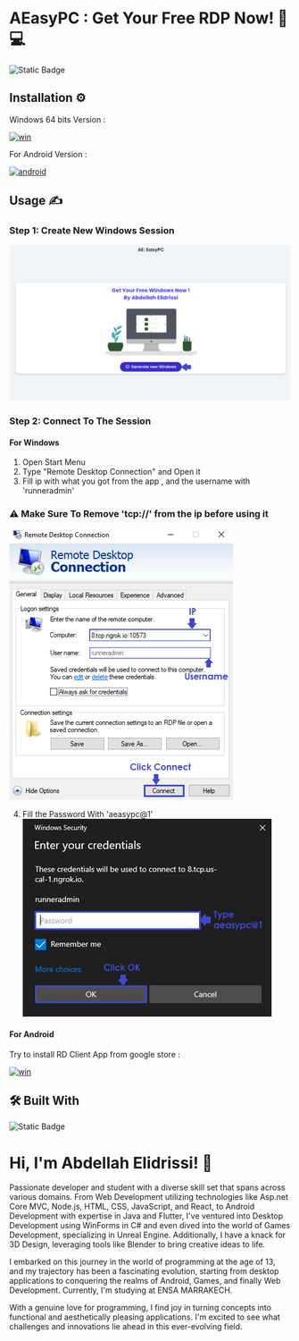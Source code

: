 
# AEasyPC : Get Your Free RDP Now! 📱💻



![Static Badge](https://img.shields.io/badge/Free%20Windows_RDP-blue?logo=windows&logoColor=white)

## Installation ⚙️

Windows 64 bits Version :

[![win](https://img.shields.io/badge/Download%20For%20Windows%2064%20bits-blue?style=for-the-badge&logo=windows&logoColor=white)](https://www.dropbox.com/scl/fi/0chdxqary4egz6ta3uc6m/AEasyPC.zip?rlkey=519rst4ksjq1dtnv5wo4iivxz&dl=1)

For Android Version :

[![android](https://img.shields.io/badge/Download%20For%20Android-darkgreen?style=for-the-badge&logo=android&logoColor=white)](https://www.dropbox.com/scl/fi/up4tl88hmdzfdc95p14h6/AEasyPC.apk?rlkey=je2vjk3dsv5szeet8ep1ydfin&dl=1)



## Usage ✍

### Step 1: Create New Windows Session

![screenshot](https://github.com/AbdellahDeveloper/A_EasyPC/blob/main/screenshot.png?raw=true)

### Step 2: Connect To The Session

#### For Windows
1. Open Start Menu
2. Type "Remote Desktop Connection" and Open it
3. Fill ip with what you got from the app , and the username with 'runneradmin'
### ⚠️ Make Sure To Remove 'tcp://' from the ip before using it

![screenshot](https://github.com/AbdellahDeveloper/A_EasyPC/blob/main/screenshot_1.png?raw=true)

4. Fill the Password With 'aeasypc@1'
![screenshot](https://github.com/AbdellahDeveloper/A_EasyPC/blob/main/screenshot_2.png?raw=true)

#### For Android
Try to install RD Client App from google store :

[![win](https://img.shields.io/badge/Download%20RD_Client%20From_GooglePlay_Store-darkred?style=for-the-badge&logo=googleplay&logoColor=white)](https://play.google.com/store/apps/details?id=com.microsoft.rdc.androidx)


## 🛠 Built With
![Static Badge](https://img.shields.io/badge/Flutter-blue?logo=flutter&logoColor=white)




# Hi, I'm Abdellah Elidrissi! 👋

Passionate developer and student with a diverse skill set that spans across various domains. From Web Development utilizing technologies like Asp.net Core MVC, Node.js, HTML, CSS, JavaScript, and React, to Android Development with expertise in Java and Flutter, I've ventured into Desktop Development using WinForms in C# and even dived into the world of Games Development, specializing in Unreal Engine. Additionally, I have a knack for 3D Design, leveraging tools like Blender to bring creative ideas to life.

I embarked on this journey in the world of programming at the age of 13, and my trajectory has been a fascinating evolution, starting from desktop applications to conquering the realms of Android, Games, and finally Web Development. Currently, I'm studying at ENSA MARRAKECH.

With a genuine love for programming, I find joy in turning concepts into functional and aesthetically pleasing applications. I'm excited to see what challenges and innovations lie ahead in this ever-evolving field.
